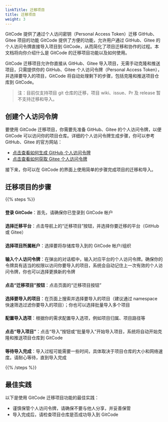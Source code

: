 ```yaml
---
linkTitle: 迁移项目
title: 迁移项目
weight: 3
---
```


GitCode 提供了通过个人访问密钥（Personal Access Token）迁移 GitHub、Gitee 项目的功能
GitCode 提供了方便的功能，允许用户通过 GitHub、Gitee 的个人访问令牌直接导入项目到 GitCode，从而简化了项目迁移和协作的过程。本文档将向你介绍什么是 GitCode 的迁移项目功能以及如何使用。

GitCode 迁移项目允许你直接从 GitHub、Gitee 导入项目，无需手动克隆和推送项目，只需提供你的 GitHub、Gitee 个人访问令牌（Personal Access Token），并选择要导入的项目，GitCode 将自动处理剩下的步骤，包括克隆和推送项目仓库到 GitCode。

> 注：目前仅支持项目 git 仓库的迁移，项目 wiki、issue、Pr 及 release 暂不支持迁移和导入。

## 创建个人访问令牌

要使用 GitCode 迁移项目，你需要先准备 GitHub、Gitee 的个人访问令牌，以便 GitCode 可以访问你的项目仓库。详细的个人访问令牌生成步骤，你可以参考 GitHub、Gitee 的官方网站：

- [点击查看如何生成 GitHub 个人访问令牌 ](https://docs.github.com/zh/authentication/keeping-your-account-and-data-secure/managing-your-personal-access-tokens)
- [点击查看如何获取 Gitee 个人访问令牌](https://gitee.com/help/articles/4336#article-header13)

接下来，你可以在 GitCode 的界面上使用简单的步骤完成项目的迁移和导入。

## 迁移项目的步骤

{{% steps %}}

### 
**登录 GitCode**：首先，请确保你已登录到 GitCode 帐户

###
**选择迁移平台**：点击导航上的“迁移项目”按钮，并选择你要迁移的平台（GitHub 或 Gitee）

### 
**选择项目所属帐户**：选择要将存储库导入到的 GitCode 帐户/组织

###
**输入个人访问令牌**：在弹出的对话框中，输入对应平台的个人访问令牌。确保你的令牌具有适当的权限以访问你要导入的项目，系统会自动记住上一次有效的个人访问令牌，你也可以选择更换新的令牌

###
**点击“迁移项目”按钮**：点击页面的“迁移项目按钮”

###
**选择要导入的项目**：在页面上搜索并选择要导入的项目（建议通过 namespace 快速筛选过滤你要导入的项目）；你也可以选择批量导入多个项目

### 
**配置导入选项**：根据你的需求配置导入选项，例如项目归属、项目路径等

### 
**点击“导入项目”**：点击“导入”按钮或“批量导入”开始导入项目，系统将自动开始克隆和推送项目仓库到 GitCode

### 
**等待导入完成**：导入过程可能需要一些时间，具体取决于项目仓库的大小和网络速度。请耐心等待，直到导入完成

{{% /steps %}}

## 最佳实践

以下是使用 GitCode 迁移项目功能的最佳实践：

- 谨慎保管个人访问令牌，请确保不要与他人分享，并妥善保管
- 导入完成后，请检查项目仓库是否成功导入到 GitCode
